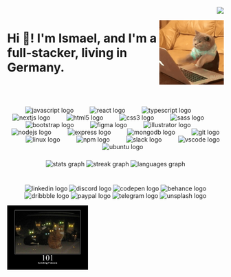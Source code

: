 <img
  align="right"
  src="https://profile-counter.glitch.me/ismael-101/count.svg?"
/>
<br clear="both" />

<img
  align="right"
  height="150"
  src="./cat.gif"
/>

###

<h1 align="left">
  Hi 👋! I'm Ismael, and I'm a full-stacker, living in Germany.
</h1>

###

<br/>
<br/>
<br clear="both" />
<div align="center">
  <img
    src="https://cdn.jsdelivr.net/gh/devicons/devicon/icons/javascript/javascript-original.svg"
    height="45"
    alt="javascript logo"
  />
  <img width="30" />
  <img
    src="https://cdn.jsdelivr.net/gh/devicons/devicon/icons/react/react-original.svg"
    height="45"
    alt="react logo"
  />
  <img width="30" />
  <img
    src="https://cdn.jsdelivr.net/gh/devicons/devicon/icons/typescript/typescript-original.svg"
    height="45"
    alt="typescript logo"
  />
  <img width="30" />
  <img
    src="https://skillicons.dev/icons?i=nextjs"
    height="45"
    alt="nextjs logo"
  />
  <img width="30" />
  <img
    src="https://cdn.jsdelivr.net/gh/devicons/devicon/icons/html5/html5-original.svg"
    height="45"
    alt="html5 logo"
  />
  <img width="30" />
  <img
    src="https://cdn.jsdelivr.net/gh/devicons/devicon/icons/css3/css3-original.svg"
    height="45"
    alt="css3 logo"
  />
  <img width="30" />
  <img
    src="https://cdn.jsdelivr.net/gh/devicons/devicon/icons/sass/sass-original.svg"
    height="45"
    alt="sass logo"
  />
  <img width="30" />
  <img
    src="https://cdn.jsdelivr.net/gh/devicons/devicon/icons/bootstrap/bootstrap-original.svg"
    height="45"
    alt="bootstrap logo"
  />
  <img width="30" />
  <img
    src="https://cdn.jsdelivr.net/gh/devicons/devicon/icons/figma/figma-original.svg"
    height="45"
    alt="figma logo"
  />
  <img width="30" />
  <img
    src="https://cdn.jsdelivr.net/gh/devicons/devicon/icons/illustrator/illustrator-plain.svg"
    height="45"
    alt="illustrator logo"
  />
  <img width="30" />
  <img
    src="https://cdn.jsdelivr.net/gh/devicons/devicon/icons/nodejs/nodejs-original.svg"
    height="45"
    alt="nodejs logo"
  />
  <img width="30" />
  <img
    src="https://skillicons.dev/icons?i=express"
    height="45"
    alt="express logo"
  />
  <img width="30" />
  <img
    src="https://cdn.jsdelivr.net/gh/devicons/devicon/icons/mongodb/mongodb-original.svg"
    height="45"
    alt="mongodb logo"
  />
  <img width="30" />
  <img
    src="https://cdn.jsdelivr.net/gh/devicons/devicon/icons/git/git-original.svg"
    height="45"
    alt="git logo"
  />
  <img width="30" />
  <img
    src="https://cdn.jsdelivr.net/gh/devicons/devicon/icons/linux/linux-original.svg"
    height="45"
    alt="linux logo"
  />
  <img width="30" />
  <img
    src="https://cdn.jsdelivr.net/gh/devicons/devicon/icons/npm/npm-original-wordmark.svg"
    height="45"
    alt="npm logo"
  />
  <img width="30" />
  <img
    src="https://cdn.jsdelivr.net/gh/devicons/devicon/icons/slack/slack-original.svg"
    height="45"
    alt="slack logo"
  />
  <img width="30" />
  <img
    src="https://cdn.jsdelivr.net/gh/devicons/devicon/icons/vscode/vscode-original.svg"
    height="45"
    alt="vscode logo"
  />
  <img width="30" />
  <img
    src="https://cdn.jsdelivr.net/gh/devicons/devicon/icons/ubuntu/ubuntu-plain.svg"
    height="45"
    alt="ubuntu logo"
  />
</div>

###

<div align="center">
  <img
    src="https://github-readme-stats.vercel.app/api?username=ismael-101&hide_title=true&hide_rank=true&show_icons=true&include_all_commits=true&count_private=true&disable_animations=false&theme=dracula&locale=en&hide_border=false&order=1"
    height="150"
    alt="stats graph"
  />
  <img
    src="https://streak-stats.demolab.com?user=ismael-101&locale=en&mode=daily&theme=dracula&hide_border=false&border_radius=5&order=3"
    height="150"
    alt="streak graph"
  />
  <img
    src="https://github-readme-stats.vercel.app/api/top-langs?username=ismael-101&locale=en&hide_title=false&layout=compact&card_width=320&langs_count=5&theme=dracula&hide_border=false&order=2"
    height="150"
    alt="languages graph"
  />
</div>

###

<br clear="both" />

<div align="center">
  <img
    src="https://img.shields.io/static/v1?message=LinkedIn&logo=linkedin&label=&color=0077B5&logoColor=white&labelColor=&style=for-the-badge"
    height="45"
    alt="linkedin logo"
  />
  <img
    src="https://img.shields.io/static/v1?message=Discord&logo=discord&label=&color=7289DA&logoColor=white&labelColor=&style=for-the-badge"
    height="45"
    alt="discord logo"
  />
  <img
    src="https://img.shields.io/static/v1?message=Codepen&logo=codepen&label=&color=000000&logoColor=white&labelColor=&style=for-the-badge"
    height="45"
    alt="codepen logo"
  />
  <img
    src="https://img.shields.io/static/v1?message=Behance&logo=behance&label=&color=1769ff&logoColor=white&labelColor=&style=for-the-badge"
    height="45"
    alt="behance logo"
  />
  <img
    src="https://img.shields.io/static/v1?message=Dribbble&logo=dribbble&label=&color=EA4C89&logoColor=white&labelColor=&style=for-the-badge"
    height="45"
    alt="dribbble logo"
  />
  <img
    src="https://img.shields.io/static/v1?message=PayPal&logo=paypal&label=&color=00457C&logoColor=white&labelColor=&style=for-the-badge"
    height="45"
    alt="paypal logo"
  />
  <img
    src="https://img.shields.io/static/v1?message=Telegram&logo=telegram&label=&color=2CA5E0&logoColor=white&labelColor=&style=for-the-badge"
    height="45"
    alt="telegram logo"
  />
  <img
    src="https://img.shields.io/static/v1?message=Unsplash&logo=unsplash&label=&color=111&logoColor=white&labelColor=&style=for-the-badge"
    height="45"
    alt="unsplash logo"
  />
</div>

  <img 
    align="center"
    height="150"
    src="./101.jpg"
    />


###


###
